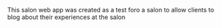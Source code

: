 This salon web app was created as a test foro a salon to allow clients to blog about their experiences at the salon
